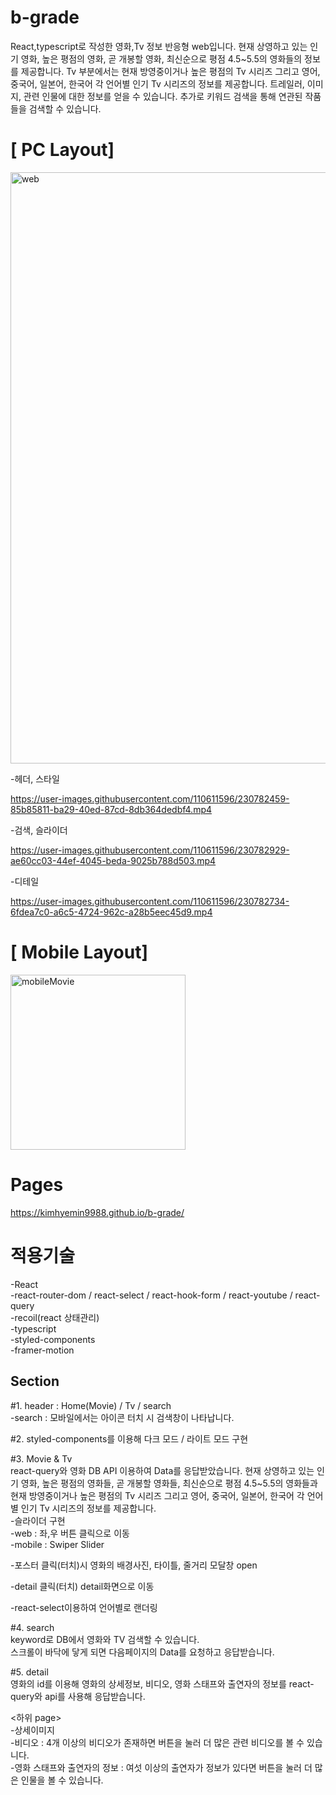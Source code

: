 # b-grade

React,typescript로 작성한 영화,Tv 정보 반응형 web입니다.
현재 상영하고 있는 인기 영화, 높은 평점의 영화, 곧 개봉할 영화, 최신순으로 평점 4.5~5.5의 영화들의 정보를 제공합니다. Tv 부분에서는 현재 방영중이거나 높은 평점의 Tv 시리즈 그리고 영어, 중국어, 일본어, 한국어 각 언어별 인기 Tv 시리즈의 정보를 제공합니다. 트레일러, 이미지, 관련 인물에 대한 정보를 얻을 수 있습니다. 추가로 키워드 검색을 통해 연관된 작품들을 검색할 수 있습니다.

# [ PC Layout]
<img width="946" alt="web" src="https://user-images.githubusercontent.com/110611596/230778494-e7c788fa-14e1-46d9-a5f3-58f1ccc866db.png">

-헤더, 스타일

https://user-images.githubusercontent.com/110611596/230782459-85b85811-ba29-40ed-87cd-8db364dedbf4.mp4


-검색, 슬라이더

https://user-images.githubusercontent.com/110611596/230782929-ae60cc03-44ef-4045-beda-9025b788d503.mp4


-디테일

https://user-images.githubusercontent.com/110611596/230782734-6fdea7c0-a6c5-4724-962c-a28b5eec45d9.mp4



# [ Mobile Layout]
<img width="280" alt="mobileMovie" src="https://user-images.githubusercontent.com/110611596/230778499-c83a5815-5cb2-4c21-ac26-750c94cc8569.png">

# Pages

https://kimhyemin9988.github.io/b-grade/

# 적용기술
-React<br>
-react-router-dom / react-select / react-hook-form / react-youtube / react-query <br>
-recoil(react 상태관리) <br>
-typescript <br>
-styled-components <br>
-framer-motion <br>

## Section

#1. header : Home(Movie) / Tv / search<br>
  -search : 모바일에서는 아이콘 터치 시 검색창이 나타납니다.<br>

#2. styled-components를 이용해 다크 모드 / 라이트 모드 구현<br>

#3. Movie & Tv<br>
react-query와 영화 DB API 이용하여 Data를 응답받았습니다.
현재 상영하고 있는 인기 영화, 높은 평점의 영화들, 곧 개봉할 영화들, 최신순으로 평점 4.5~5.5의 영화들과 
현재 방영중이거나 높은 평점의 Tv 시리즈 그리고 영어, 중국어, 일본어, 한국어 각 언어별 인기 Tv 시리즈의 정보를 제공합니다.<br>
-슬라이더 구현<br>
  -web : 좌,우 버튼 클릭으로 이동<br>
  -mobile : Swiper Slider<br>

-포스터 클릭(터치)시 영화의 배경사진, 타이틀, 줄거리 모달창 open<br>

-detail 클릭(터치) detail화면으로 이동<br>

-react-select이용하여 언어별로 랜더링<br>

#4. search<br>
keyword로 DB에서 영화와 TV 검색할 수 있습니다.<br>
스크롤이 바닥에 닿게 되면 다음페이지의 Data를 요청하고 응답받습니다.

#5. detail<br>
영화의 id를 이용해 영화의 상세정보, 비디오, 영화 스태프와 출연자의 정보를 react-query와 api를 사용해 응답받습니다.

<하위 page><br>
-상세이미지<br>
-비디오 : 4개 이상의 비디오가 존재하면 버튼을 눌러 더 많은 관련 비디오를 볼 수 있습니다.<br>
-영화 스태프와 출연자의 정보 : 여섯 이상의 출연자가 정보가 있다면 버튼을 눌러 더 많은 인물을 볼 수 있습니다.
